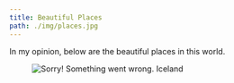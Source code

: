 ```yaml
---
title: Beautiful Places
path: ./img/places.jpg
---
```


<div class="first-post">
In my opinion, below are the beautiful places in this world.
</div>

<div class="first-post-align">
<figure class="music-img">
        <img src="./img/iceland.jpg" alt="Sorry! Something went wrong.">
        <span class="music-text">
        Iceland
        </span>
 </figure>
 </div>